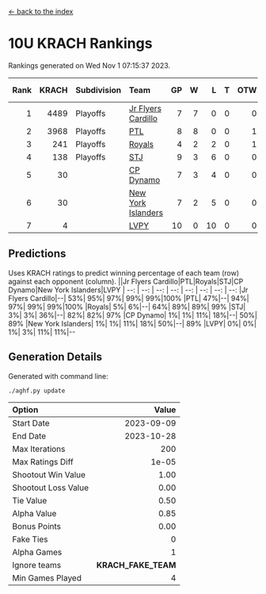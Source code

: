[<- back to the index](readme.md)
# 10U KRACH Rankings
Rankings generated on Wed Nov  1 07:15:37 2023.

Rank|KRACH|Subdivision|Team|GP|W|L|T|OTW|OTL|SoS|Exp Wins|Win Diff
---:|---:|:---|:---|---:|---:|---:|---:|---:|---:|---:|---:|---:
1|4489|Playoffs|[Jr Flyers Cardillo](https://gamesheetstats.com/seasons/3663/teams/140794/schedule)|7|7|0|0|0|0|88|7.8|-0.0
2|3968|Playoffs|[PTL](https://gamesheetstats.com/seasons/3663/teams/140791/schedule)|8|8|0|0|1|0|69|8.8|-0.0
3|241|Playoffs|[Royals](https://gamesheetstats.com/seasons/3663/teams/140796/schedule)|4|2|2|0|1|0|1705|2.9|0.0
4|138|Playoffs|[STJ](https://gamesheetstats.com/seasons/3663/teams/140792/schedule)|9|3|6|0|0|0|2233|3.9|0.0
5|30||[CP Dynamo](https://gamesheetstats.com/seasons/3663/teams/140795/schedule)|7|3|4|0|0|1|576|3.9|0.0
6|30||[New York Islanders](https://gamesheetstats.com/seasons/3663/teams/140793/schedule)|7|2|5|0|0|1|1603|2.9|0.0
7|4||[LVPY](https://gamesheetstats.com/seasons/3663/teams/140790/schedule)|10|0|10|0|0|0|1565|0.9|0.0

## Predictions
Uses KRACH ratings to predict winning percentage of each team (row) against each opponent (column).
||Jr Flyers Cardillo|PTL|Royals|STJ|CP Dynamo|New York Islanders|LVPY
| --: | --: | --: | --: | --: | --: | --: | --: 
|Jr Flyers Cardillo|--| 53%| 95%| 97%| 99%| 99%|100%
|PTL| 47%|--| 94%| 97%| 99%| 99%|100%
|Royals|  5%|  6%|--| 64%| 89%| 89%| 99%
|STJ|  3%|  3%| 36%|--| 82%| 82%| 97%
|CP Dynamo|  1%|  1%| 11%| 18%|--| 50%| 89%
|New York Islanders|  1%|  1%| 11%| 18%| 50%|--| 89%
|LVPY|  0%|  0%|  1%|  3%| 11%| 11%|--

## Generation Details

Generated with command line:
```
./aghf.py update
```

| Option | Value |
| :----- | ----: |
| Start Date | 2023-09-09 |
| End Date | 2023-10-28 |
| Max Iterations | 200 |
| Max Ratings Diff | 1e-05 |
| Shootout Win Value | 1.00 |
| Shootout Loss Value | 0.00 |
| Tie Value | 0.50 |
| Alpha Value | 0.85 |
| Bonus Points | 0.00 |
| Fake Ties | 0 |
| Alpha Games | 1 |
| Ignore teams | __KRACH_FAKE_TEAM__ |
| Min Games Played | 4 |

